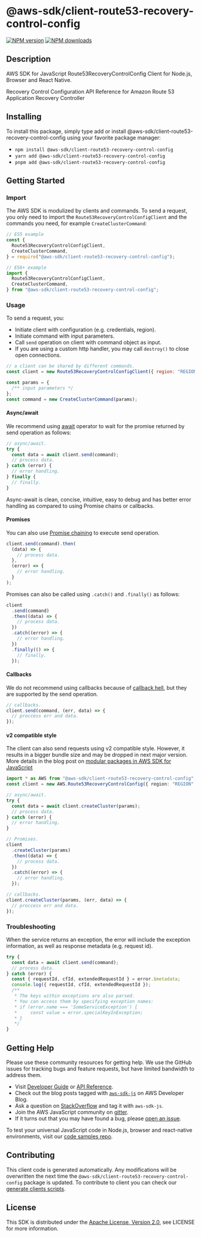 # @aws-sdk/client-route53-recovery-control-config

[![NPM version](https://img.shields.io/npm/v/@aws-sdk/client-route53-recovery-control-config/latest.svg)](https://www.npmjs.com/package/@aws-sdk/client-route53-recovery-control-config)
[![NPM downloads](https://img.shields.io/npm/dm/@aws-sdk/client-route53-recovery-control-config.svg)](https://www.npmjs.com/package/@aws-sdk/client-route53-recovery-control-config)

## Description

AWS SDK for JavaScript Route53RecoveryControlConfig Client for Node.js, Browser and React Native.

<p>Recovery Control Configuration API Reference for Amazon Route 53 Application Recovery Controller</p>

## Installing

To install this package, simply type add or install @aws-sdk/client-route53-recovery-control-config
using your favorite package manager:

- `npm install @aws-sdk/client-route53-recovery-control-config`
- `yarn add @aws-sdk/client-route53-recovery-control-config`
- `pnpm add @aws-sdk/client-route53-recovery-control-config`

## Getting Started

### Import

The AWS SDK is modulized by clients and commands.
To send a request, you only need to import the `Route53RecoveryControlConfigClient` and
the commands you need, for example `CreateClusterCommand`:

```js
// ES5 example
const {
  Route53RecoveryControlConfigClient,
  CreateClusterCommand,
} = require("@aws-sdk/client-route53-recovery-control-config");
```

```ts
// ES6+ example
import {
  Route53RecoveryControlConfigClient,
  CreateClusterCommand,
} from "@aws-sdk/client-route53-recovery-control-config";
```

### Usage

To send a request, you:

- Initiate client with configuration (e.g. credentials, region).
- Initiate command with input parameters.
- Call `send` operation on client with command object as input.
- If you are using a custom http handler, you may call `destroy()` to close open connections.

```js
// a client can be shared by different commands.
const client = new Route53RecoveryControlConfigClient({ region: "REGION" });

const params = {
  /** input parameters */
};
const command = new CreateClusterCommand(params);
```

#### Async/await

We recommend using [await](https://developer.mozilla.org/en-US/docs/Web/JavaScript/Reference/Operators/await)
operator to wait for the promise returned by send operation as follows:

```js
// async/await.
try {
  const data = await client.send(command);
  // process data.
} catch (error) {
  // error handling.
} finally {
  // finally.
}
```

Async-await is clean, concise, intuitive, easy to debug and has better error handling
as compared to using Promise chains or callbacks.

#### Promises

You can also use [Promise chaining](https://developer.mozilla.org/en-US/docs/Web/JavaScript/Guide/Using_promises#chaining)
to execute send operation.

```js
client.send(command).then(
  (data) => {
    // process data.
  },
  (error) => {
    // error handling.
  }
);
```

Promises can also be called using `.catch()` and `.finally()` as follows:

```js
client
  .send(command)
  .then((data) => {
    // process data.
  })
  .catch((error) => {
    // error handling.
  })
  .finally(() => {
    // finally.
  });
```

#### Callbacks

We do not recommend using callbacks because of [callback hell](http://callbackhell.com/),
but they are supported by the send operation.

```js
// callbacks.
client.send(command, (err, data) => {
  // proccess err and data.
});
```

#### v2 compatible style

The client can also send requests using v2 compatible style.
However, it results in a bigger bundle size and may be dropped in next major version. More details in the blog post
on [modular packages in AWS SDK for JavaScript](https://aws.amazon.com/blogs/developer/modular-packages-in-aws-sdk-for-javascript/)

```ts
import * as AWS from "@aws-sdk/client-route53-recovery-control-config";
const client = new AWS.Route53RecoveryControlConfig({ region: "REGION" });

// async/await.
try {
  const data = await client.createCluster(params);
  // process data.
} catch (error) {
  // error handling.
}

// Promises.
client
  .createCluster(params)
  .then((data) => {
    // process data.
  })
  .catch((error) => {
    // error handling.
  });

// callbacks.
client.createCluster(params, (err, data) => {
  // proccess err and data.
});
```

### Troubleshooting

When the service returns an exception, the error will include the exception information,
as well as response metadata (e.g. request id).

```js
try {
  const data = await client.send(command);
  // process data.
} catch (error) {
  const { requestId, cfId, extendedRequestId } = error.$metadata;
  console.log({ requestId, cfId, extendedRequestId });
  /**
   * The keys within exceptions are also parsed.
   * You can access them by specifying exception names:
   * if (error.name === 'SomeServiceException') {
   *     const value = error.specialKeyInException;
   * }
   */
}
```

## Getting Help

Please use these community resources for getting help.
We use the GitHub issues for tracking bugs and feature requests, but have limited bandwidth to address them.

- Visit [Developer Guide](https://docs.aws.amazon.com/sdk-for-javascript/v3/developer-guide/welcome.html)
  or [API Reference](https://docs.aws.amazon.com/AWSJavaScriptSDK/v3/latest/index.html).
- Check out the blog posts tagged with [`aws-sdk-js`](https://aws.amazon.com/blogs/developer/tag/aws-sdk-js/)
  on AWS Developer Blog.
- Ask a question on [StackOverflow](https://stackoverflow.com/questions/tagged/aws-sdk-js) and tag it with `aws-sdk-js`.
- Join the AWS JavaScript community on [gitter](https://gitter.im/aws/aws-sdk-js-v3).
- If it turns out that you may have found a bug, please [open an issue](https://github.com/aws/aws-sdk-js-v3/issues/new/choose).

To test your universal JavaScript code in Node.js, browser and react-native environments,
visit our [code samples repo](https://github.com/aws-samples/aws-sdk-js-tests).

## Contributing

This client code is generated automatically. Any modifications will be overwritten the next time the `@aws-sdk/client-route53-recovery-control-config` package is updated.
To contribute to client you can check our [generate clients scripts](https://github.com/aws/aws-sdk-js-v3/tree/main/scripts/generate-clients).

## License

This SDK is distributed under the
[Apache License, Version 2.0](http://www.apache.org/licenses/LICENSE-2.0),
see LICENSE for more information.

